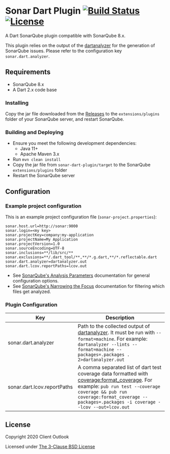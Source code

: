 # Sonar Dart Plugin [![Build Status](https://travis-ci.com/clientoutlook/sonar-dart.svg?branch=master)](https://travis-ci.com/clientoutlook/sonar-dart) [![License](https://img.shields.io/badge/license-BSD%20-green.svg)](https://https://raw.githubusercontent.com/clientoutlook/sonar-dart/master/LICENSE)
A Dart SonarQube plugin compatible with SonarQube 8.x.

This plugin relies on the output of the [dartanalyzer](https://dart.dev/tools/dartanalyzer) for the generation of SonarQube issues.  Please refer to the configuration key `sonar.dart.analyzer`.

## Requirements
* SonarQube 8.x
* A Dart 2.x code base

### Installing

Copy the jar file downloaded from the [Releases](https://github.com/ClientOutlook/sonar-dart/releases) to the `extensions/plugins` folder of your SonarQube server, and restart SonarQube.

### Building and Deploying

* Ensure you meet the following development dependencies:
  * Java 11+
  * Apache Maven 3.x
* Run ```mvn clean install```
* Copy the jar file from `sonar-dart-plugin/target` to the SonarQube `extensions/plugins` folder
* Restart the SonarQube server

## Configuration

### Example project configuration
This is an example project configuration file (`sonar-project.properties`):
```
sonar.host.url=http://sonar:9000
sonar.login=<my key>
sonar.projectKey=company:my-application
sonar.projectName=My Application
sonar.projectVersion=1.0
sonar.sourceEncoding=UTF-8
sonar.inclusions=**/lib/src/**
sonar.exclusions=**/.dart_tool/**,**/*.g.dart,**/*.reflectable.dart
sonar.dart.analyzer=dartanalyzer.out
sonar.dart.lcov.reportPaths=lcov.out
```
* See [SonarQube's Analysis Parameters](https://docs.sonarqube.org/latest/analysis/analysis-parameters/) documentation for general configuration options.
* See [SonarQube's Narrowing the Focus](https://docs.sonarqube.org/latest/project-administration/narrowing-the-focus/) documentation for filtering which files get analyzed.

### Plugin Configuration

Key | Description
----| -----------
sonar.dart.analyzer | Path to the collected output of [dartanalyzer](https://dart.dev/tools/dartanalyzer). It must be run with `--format=machine`. For example: ```dartanalyzer --lints --format=machine --packages=.packages . 2>dartanalyzer.out```
sonar.dart.lcov.reportPaths | A comma separated list of dart test coverage data formatted with [coverage:format_coverage](https://pub.dev/packages/coverage). For example: ```pub run test --coverage coverage && pub run coverage:format_coverage --packages=.packages -i coverage --lcov --out=lcov.out```

## License

Copyright 2020 Client Outlook

Licensed under [The 3-Clause BSD License](https://opensource.org/licenses/BSD-3-Clause)

